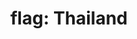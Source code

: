 ---
layout: flags
title: "flag: Thailand"
emoji: flag_thailand
permalink: 🇹🇭.html
image: assets/img/3moji/flag_thailand.png
---